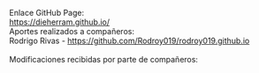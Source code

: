 Enlace GitHub Page: <br>
https://dieherram.github.io/
<br>
Aportes realizados a compañeros:<br>
Rodrigo Rivas - https://github.com/Rodroy019/rodroy019.github.io<br>
<br>
Modificaciones recibidas por parte de compañeros:<br>